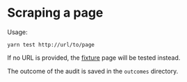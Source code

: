 # Scraping a page

Usage:

```shell
yarn test http://url/to/page
```

If no URL is provided, the [fixture](fixtures/page.html) page will be tested instead.

The outcome of the audit is saved in the `outcomes` directory.